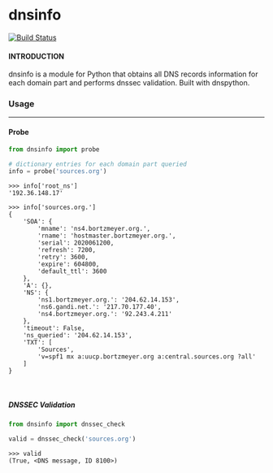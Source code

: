# dnsinfo #
[![Build Status](https://travis-ci.com/erraticrefresh/dnsinfo.svg?branch=master)](https://travis-ci.com/erraticrefresh/dnsinfo)

#### INTRODUCTION ####
dnsinfo is a module for Python that obtains all DNS records information for each domain part and performs dnssec validation. Built with dnspython.

### Usage ###
<hr>

#### Probe ####
```python
from dnsinfo import probe

# dictionary entries for each domain part queried
info = probe('sources.org')
```
```
>>> info['root_ns']
'192.36.148.17'

>>> info['sources.org.']
{
    'SOA': {
        'mname': 'ns4.bortzmeyer.org.',
        'rname': 'hostmaster.bortzmeyer.org.',
        'serial': 2020061200,
        'refresh': 7200,
        'retry': 3600,
        'expire': 604800,
        'default_ttl': 3600
    },
    'A': {},
    'NS': {
        'ns1.bortzmeyer.org.': '204.62.14.153',
        'ns6.gandi.net.': '217.70.177.40',
        'ns4.bortzmeyer.org.': '92.243.4.211'
    },
    'timeout': False,
    'ns_queried': '204.62.14.153',
    'TXT': [
        'Sources',
        'v=spf1 mx a:uucp.bortzmeyer.org a:central.sources.org ?all'
    ]
}
```
<br>

##### DNSSEC Validation #####
```python
from dnsinfo import dnssec_check

valid = dnssec_check('sources.org')
```
```
>>> valid
(True, <DNS message, ID 8100>)
```
